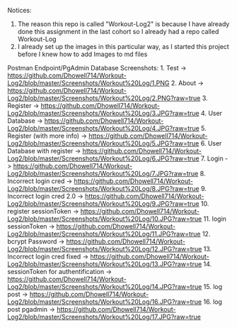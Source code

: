 Notices:
1. The reason this repo is called "Workout-Log2" is because I have already done this assignment in the last cohort so I already had a repo called Workout-Log
2. I already set up the images in this particular way, as I started this project before I knew how to add Images to md files

Postman Endpoint/PgAdmin Database Screenshots:
    1. Test -> https://github.com/Dhowell714/Workout-Log2/blob/master/Screenshots/Workout%20Log/1.PNG
    2. About -> https://github.com/Dhowell714/Workout-Log2/blob/master/Screenshots/Workout%20Log/2.PNG?raw=true
    3. Register -> https://github.com/Dhowell714/Workout-Log2/blob/master/Screenshots/Workout%20Log/3.JPG?raw=true
    4. User Database -> https://github.com/Dhowell714/Workout-Log2/blob/master/Screenshots/Workout%20Log/4.JPG?raw=true
    5. Register (with more info) -> https://github.com/Dhowell714/Workout-Log2/blob/master/Screenshots/Workout%20Log/5.JPG?raw=true
    6. User Database with register -> https://github.com/Dhowell714/Workout-Log2/blob/master/Screenshots/Workout%20Log/6.JPG?raw=true
    7. Login -> https://github.com/Dhowell714/Workout-Log2/blob/master/Screenshots/Workout%20Log/7.JPG?raw=true
    8. Incorrect login cred -> https://github.com/Dhowell714/Workout-Log2/blob/master/Screenshots/Workout%20Log/8.JPG?raw=true
    9. Incorrect login cred 2.0 -> https://github.com/Dhowell714/Workout-Log2/blob/master/Screenshots/Workout%20Log/9.JPG?raw=true
    10. register sessionToken -> https://github.com/Dhowell714/Workout-Log2/blob/master/Screenshots/Workout%20Log/10.JPG?raw=true
    11. login sessionToken -> https://github.com/Dhowell714/Workout-Log2/blob/master/Screenshots/Workout%20Log/11.JPG?raw=true
    12. bcrypt Password -> https://github.com/Dhowell714/Workout-Log2/blob/master/Screenshots/Workout%20Log/12.JPG?raw=true
    13. Incorrect login cred fixed -> https://github.com/Dhowell714/Workout-Log2/blob/master/Screenshots/Workout%20Log/13.JPG?raw=true
    14. sessionToken for authentification -> https://github.com/Dhowell714/Workout-Log2/blob/master/Screenshots/Workout%20Log/14.JPG?raw=true
    15. log post -> https://github.com/Dhowell714/Workout-Log2/blob/master/Screenshots/Workout%20Log/16.JPG?raw=true
    16. log post pgadmin -> https://github.com/Dhowell714/Workout-Log2/blob/master/Screenshots/Workout%20Log/17.JPG?raw=true